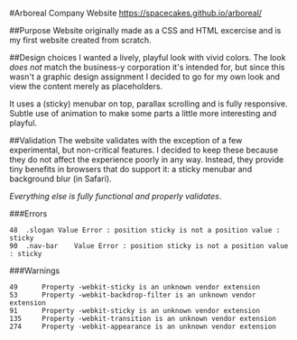 #Arboreal Company Website
https://spacecakes.github.io/arboreal/

##Purpose
Website originally made as a CSS and HTML excercise and is my first website created from scratch.

##Design choices
I wanted a lively, playful look with vivid colors. The look *does not* match the business-y corporation it's intended for, but since this wasn't a graphic design assignment I decided to go for my own look and view the content merely as placeholders.

It uses a (sticky) menubar on top, parallax scrolling and is fully responsive. Subtle use of animation to make some parts a little more interesting and playful.

##Validation
The website validates with the exception of a few experimental, but non-critical features. I decided to keep these because they do not affect the experience poorly in any way. Instead, they provide tiny benefits in browsers that do support it: a sticky menubar and background blur (in Safari).

*Everything else is fully functional and properly validates*.

###Errors
```
48	.slogan	Value Error : position sticky is not a position value : sticky
90	.nav-bar	Value Error : position sticky is not a position value : sticky
```

###Warnings
```
49		Property -webkit-sticky is an unknown vendor extension
53		Property -webkit-backdrop-filter is an unknown vendor extension
91		Property -webkit-sticky is an unknown vendor extension
135		Property -webkit-transition is an unknown vendor extension
274		Property -webkit-appearance is an unknown vendor extension
```
